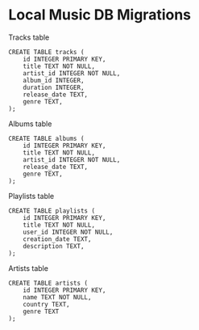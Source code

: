 # Local Music DB Migrations

Tracks table
```[SQL]
CREATE TABLE tracks (
    id INTEGER PRIMARY KEY,
    title TEXT NOT NULL,
    artist_id INTEGER NOT NULL,
    album_id INTEGER,
    duration INTEGER,
    release_date TEXT,
    genre TEXT,
);
```
Albums table
```[SQL]
CREATE TABLE albums (
    id INTEGER PRIMARY KEY,
    title TEXT NOT NULL,
    artist_id INTEGER NOT NULL,
    release_date TEXT,
    genre TEXT,
);
```
Playlists table
```[SQL]
CREATE TABLE playlists (
    id INTEGER PRIMARY KEY,
    title TEXT NOT NULL,
    user_id INTEGER NOT NULL,
    creation_date TEXT,
    description TEXT,
);
```
Artists table
```[SQL]
CREATE TABLE artists (
    id INTEGER PRIMARY KEY,
    name TEXT NOT NULL,
    country TEXT,
    genre TEXT
);
```
